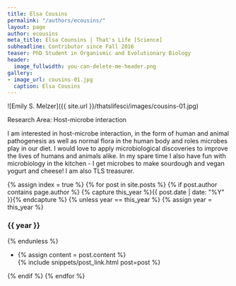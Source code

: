 ```yaml
---
title: Elsa Cousins
permalink: "/authors/ecousins/"
layout: page
author: ecousins
meta_title: Elsa Counsins | That's Life [Science]
subheadline: Contributor since Fall 2016
teaser: PhD Student in Organismic and Evolutionary Biology
header:
  image_fullwidth: you-can-delete-me-header.png
gallery:
- image_url: cousins-01.jpg
  caption: Elsa Cousins
---
```


![Emily S. Melzer]({{ site.url }}/thatslifesci/images/cousins-01.jpg)

Research Area: Host-microbe interaction

I am interested in host-microbe interaction, in the form of human and animal pathogenesis as well as normal flora in the human body and roles microbes play in our diet. I would love to apply microbiological discoveries to improve the lives of humans and animals alike. In my spare time I also have fun with microbiology in the kitchen - I get microbes to make sourdough and vegan yogurt and cheese!
I am also TLS treasurer.

{% assign index = true %}
{% for post in site.posts %}
{% if post.author contains page.author %}
{% capture this_year %}{{ post.date | date: "%Y" }}{% endcapture %}
{% unless year == this_year %}
{% assign year = this_year %}
<h3>{{ year }}</h3>
{% endunless %}
<ul style="list-style-type:disc">
 <li> 
 {% assign content = post.content %} 
 <article>
 {% include snippets/post_link.html post=post %}
 </article>
 </li>
</ul>
{% endif %}
{% endfor %}
